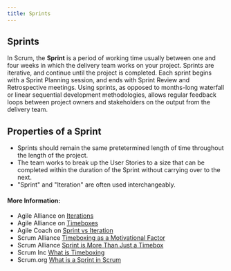 ```yaml
---
title: Sprints
---
```

## Sprints

In Scrum, the **Sprint** is a period of working time usually between one and four weeks in which the delivery team works on your project. Sprints are iterative, and continue until the project is completed. Each sprint begins with a Sprint Planning session, and ends with Sprint Review and Retrospective meetings. Using sprints, as opposed to months-long waterfall or linear sequential development methodologies, allows regular feedback loops between project owners and stakeholders on the output from the delivery team.

## Properties of a Sprint
- Sprints should remain the same pretetermined length of time throughout the length of the project. 
- The team works to break up the User Stories to a size that can be completed within the duration of the Sprint without carrying over to the next. 
- "Sprint" and "Iteration" are often used interchangeably.

#### More Information:
<!-- Please add any articles you think might be helpful to read before writing the article -->
- Agile Alliance on <a href='https://www.agilealliance.org/glossary/iteration/' target='_blank' rel='nofollow'>Iterations</a>
- Agile Alliance on <a href='https://www.agilealliance.org/glossary/timebox/' target='_blank' rel='nofollow'>Timeboxes</a>
- Agile Coach on <a href='http://agilecoach.typepad.com/agile-coaching/2014/02/sprint-vs-iteration.html' target='_blank' rel='nofollow'>Sprint vs Iteration</a>
- Scrum Alliance <a href='https://www.scrumalliance.org/community/articles/2014/february/timeboxing-a-motivational-factor-for-scrum-teams' target='_blank' rel='nofollow'>Timeboxing as a Motivational Factor</a>
- Scrum Alliance <a href='https://www.scrumalliance.org/community/articles/2014/may/sprint-is-more-than-just-a-timebox' target='_blank' rel='nofollow'>Sprint is More Than Just a Timebox</a>
- Scrum Inc <a href='https://www.scruminc.com/what-is-timeboxing/' target='_blank' rel='nofollow'>What is Timeboxing</a>
- Scrum.org <a href='https://www.scrum.org/resources/what-is-a-sprint-in-scrum' target='_blank' rel='nofollow'>What is a Sprint in Scrum</a>
